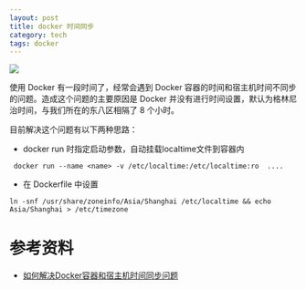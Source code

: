 ```yaml
---
layout: post
title: docker 时间同步
category: tech
tags: docker
---
```

![](https://cdn.kelu.org/blog/tags/docker.jpg)

使用 Docker 有一段时间了，经常会遇到 Docker 容器的时间和宿主机时间不同步的问题。造成这个问题的主要原因是 Docker 并没有进行时间设置，默认为格林尼治时间，与我们所在的东八区相隔了 8 个小时。

目前解决这个问题有以下两种思路：

- docker run 时指定启动参数，自动挂载localtime文件到容器内

```
 docker run --name <name> -v /etc/localtime:/etc/localtime:ro  .... 
```

- 在 Dockerfile 中设置

```
ln -snf /usr/share/zoneinfo/Asia/Shanghai /etc/localtime && echo Asia/Shanghai > /etc/timezone
```



# 参考资料



* [如何解决Docker容器和宿主机时间同步问题](https://yq.aliyun.com/articles/30987)
